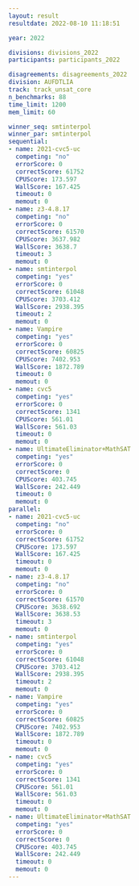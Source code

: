 ```yaml
---
layout: result
resultdate: 2022-08-10 11:18:51

year: 2022

divisions: divisions_2022
participants: participants_2022

disagreements: disagreements_2022
division: AUFDTLIA
track: track_unsat_core
n_benchmarks: 88
time_limit: 1200
mem_limit: 60

winner_seq: smtinterpol
winner_par: smtinterpol
sequential:
- name: 2021-cvc5-uc
  competing: "no"
  errorScore: 0
  correctScore: 61752
  CPUScore: 173.597
  WallScore: 167.425
  timeout: 0
  memout: 0
- name: z3-4.8.17
  competing: "no"
  errorScore: 0
  correctScore: 61570
  CPUScore: 3637.982
  WallScore: 3638.7
  timeout: 3
  memout: 0
- name: smtinterpol
  competing: "yes"
  errorScore: 0
  correctScore: 61048
  CPUScore: 3703.412
  WallScore: 2938.395
  timeout: 2
  memout: 0
- name: Vampire
  competing: "yes"
  errorScore: 0
  correctScore: 60825
  CPUScore: 7402.953
  WallScore: 1872.789
  timeout: 0
  memout: 0
- name: cvc5
  competing: "yes"
  errorScore: 0
  correctScore: 1341
  CPUScore: 561.01
  WallScore: 561.03
  timeout: 0
  memout: 0
- name: UltimateEliminator+MathSAT
  competing: "yes"
  errorScore: 0
  correctScore: 0
  CPUScore: 403.745
  WallScore: 242.449
  timeout: 0
  memout: 0
parallel:
- name: 2021-cvc5-uc
  competing: "no"
  errorScore: 0
  correctScore: 61752
  CPUScore: 173.597
  WallScore: 167.425
  timeout: 0
  memout: 0
- name: z3-4.8.17
  competing: "no"
  errorScore: 0
  correctScore: 61570
  CPUScore: 3638.692
  WallScore: 3638.53
  timeout: 3
  memout: 0
- name: smtinterpol
  competing: "yes"
  errorScore: 0
  correctScore: 61048
  CPUScore: 3703.412
  WallScore: 2938.395
  timeout: 2
  memout: 0
- name: Vampire
  competing: "yes"
  errorScore: 0
  correctScore: 60825
  CPUScore: 7402.953
  WallScore: 1872.789
  timeout: 0
  memout: 0
- name: cvc5
  competing: "yes"
  errorScore: 0
  correctScore: 1341
  CPUScore: 561.01
  WallScore: 561.03
  timeout: 0
  memout: 0
- name: UltimateEliminator+MathSAT
  competing: "yes"
  errorScore: 0
  correctScore: 0
  CPUScore: 403.745
  WallScore: 242.449
  timeout: 0
  memout: 0
---
```

